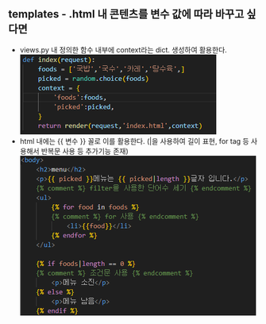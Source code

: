 ## templates - .html 내 콘텐츠를 변수 값에 따라 바꾸고 싶다면
- views.py 내 정의한 함수 내부에 context라는 dict. 생성하여 활용한다.
    ![Alt text](image-4.png)
- html 내에는 {{ 변수 }} 꼴로 이를 활용한다. (|을 사용하여 길이 표현, for tag 등 사용해서 반복문 사용 등 추가기능 존재)
    ![Alt text](image-5.png)

